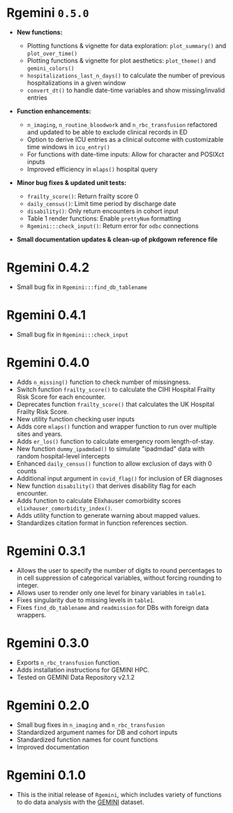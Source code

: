 # Rgemini `0.5.0`

* **New functions:**
	* Plotting functions & vignette for data exploration: `plot_summary()` and `plot_over_time()`
	* Plotting functions & vignette for plot aesthetics: `plot_theme()` and `gemini_colors()`
	* `hospitalizations_last_n_days()` to calculate the number of previous hospitalizations in a given window
	* `convert_dt()` to handle date-time variables and show missing/invalid entries

* **Function enhancements:**
	* `n_imaging`, `n_routine_bloodwork` and `n_rbc_transfusion` refactored and updated to be able to exclude clinical records in ED
	* Option to derive ICU entries as a clinical outcome with customizable time windows in `icu_entry()`
	* For functions with date-time inputs: Allow for character and POSIXct inputs
	* Improved efficiency in `mlaps()` hospital query

* **Minor bug fixes & updated unit tests:**
	* `frailty_score()`: Return frailty score 0
	* `daily_census()`: Limit time period by discharge date 
	* `disability()`: Only return encounters in cohort input 
	* Table 1 render functions: Enable `prettyNum` formatting
	* `Rgemini:::check_input()`: Return error for `odbc` connections 

* **Small documentation updates & clean-up of pkdgown reference file**


# Rgemini 0.4.2

* Small bug fix in `Rgemini:::find_db_tablename`

# Rgemini 0.4.1

* Small bug fix in `Rgemini:::check_input`

# Rgemini 0.4.0

* Adds `n_missing()` function to check number of missingness.
* Switch function `frailty_score()` to calculate the CIHI Hospital Frailty Risk Score for each encounter.
* Deprecates function `frailty_score()` that calculates the UK Hospital Frailty Risk Score.
* New utility function checking user inputs
* Adds core `mlaps()` function and wrapper function to run over multiple sites and years.
* Adds `er_los()` function to calculate emergency room length-of-stay.
* New function `dummy_ipadmdad()` to simulate "ipadmdad" data with random hospital-level intercepts
* Enhanced `daily_census()` function to allow exclusion of days with 0 counts
* Additional input argument in `covid_flag()` for inclusion of ER diagnoses
* New function `disability()` that derives disability flag for each encounter.
* Adds function to calculate Elixhauser comorbidity scores `elixhauser_comorbidity_index()`.
* Adds utility function to generate warning about mapped values.
* Standardizes citation format in function references section.

# Rgemini 0.3.1

* Allows the user to specify the number of digits to round percentages to in cell suppression of categorical variables, without forcing rounding to integer.
* Allows user to render only one level for binary variables in `table1`.
* Fixes singularity due to missing levels in `table1`.
* Fixes `find_db_tablename` and `readmission` for DBs with foreign data wrappers.

# Rgemini 0.3.0

* Exports `n_rbc_transfusion` function.
* Adds installation instructions for GEMINI HPC.
* Tested on GEMINI Data Repository v2.1.2

# Rgemini 0.2.0

* Small bug fixes in `n_imaging` and `n_rbc_transfusion`
* Standardized argument names for DB and cohort inputs
* Standardized function names for count functions
* Improved documentation

# Rgemini 0.1.0

* This is the initial release of `Rgemini`, which includes variety of functions to do data analysis with the [GEMINI](https://www.geminimedicine.ca/) dataset.
